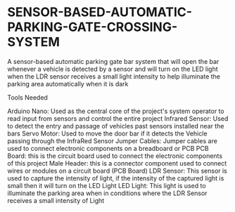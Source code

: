 # SENSOR-BASED-AUTOMATIC-PARKING-GATE-CROSSING-SYSTEM
A sensor-based automatic parking gate bar system that will open the bar whenever a vehicle is detected by a sensor and will turn on the LED light when the LDR sensor receives a small light intensity to help illuminate the parking area automatically when it is dark

Tools Needed 

Arduino Nano: Used as the central core of the project's system operator to read input from sensors and control the entire project
Infrared Sensor: Used to detect the entry and passage of vehicles past sensors installed near the bars 
Servo Motor: Used to move the door bar if it detects the Vehicle passing through the InfraRed Sensor
Jumper Cables: Jumper cables are used to connect electronic components on a breadboard or PCB
PCB Board: this is the circuit board used to connect the electronic components of this project
Male Header: this is a connector component used to connect wires or modules on a circuit board (PCB Board)
LDR Sensor: This sensor is used to capture the intensity of light, if the intensity of the captured light is small then it will turn on the LED Light
LED Light: This light is used to illuminate the parking area when in conditions where the LDR Sensor receives a small intensity of Light
